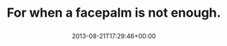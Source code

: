 ---
retweeted: false
source: <a href="https://chat.yakshed.org" rel="nofollow">chat.yakshed.org</a>
entities:
  user_mentions: []
  urls: []
  symbols: []
  media:
  - expanded_url: https://twitter.com/bascht/status/370236297224663040/photo/1
    indices:
    - '35'
    - '57'
    url: http://t.co/Y8qhPcK9yV
    media_url: http://pbs.twimg.com/media/BSNX80fIYAAtlRN.jpg
    id_str: '370236296767496192'
    id: '370236296767496192'
    media_url_https: https://pbs.twimg.com/media/BSNX80fIYAAtlRN.jpg
    sizes:
      medium:
        w: '1200'
        h: '900'
        resize: fit
      large:
        w: '1632'
        h: '1224'
        resize: fit
      small:
        w: '680'
        h: '510'
        resize: fit
      thumb:
        w: '150'
        h: '150'
        resize: crop
    type: photo
    display_url: pic.twitter.com/Y8qhPcK9yV
  hashtags: []
display_text_range:
- '0'
- '57'
favorite_count: '3'
id_str: '370236297224663040'
truncated: false
retweet_count: '2'
id: '370236297224663040'
possibly_sensitive: false
created_at: Wed Aug 21 17:29:46 +0000 2013
favorited: false
full_text: For when a facepalm is not enough.
lang: en
extended_entities:
  media:
  - expanded_url: https://twitter.com/bascht/status/370236297224663040/photo/1
    indices:
    - '35'
    - '57'
    url: http://t.co/Y8qhPcK9yV
    media_url: http://pbs.twimg.com/media/BSNX80fIYAAtlRN.jpg
    id_str: '370236296767496192'
    id: '370236296767496192'
    media_url_https: https://pbs.twimg.com/media/BSNX80fIYAAtlRN.jpg
    sizes:
      medium:
        w: '1200'
        h: '900'
        resize: fit
      large:
        w: '1632'
        h: '1224'
        resize: fit
      small:
        w: '680'
        h: '510'
        resize: fit
      thumb:
        w: '150'
        h: '150'
        resize: crop
    type: photo
    display_url: pic.twitter.com/Y8qhPcK9yV
tags:
- pesos/twitter
date: '2013-08-21T17:29:46+00:00'
src: https://twitter.com/bascht/status/370236297224663040
original_url: https://twitter.com/bascht/status/370236297224663040
type: twitter_tweet
media_url: https://img.bascht.com/twitter/pbs.twimg.com/media/BSNX80fIYAAtlRN.jpg
text: For when a facepalm is not enough.
title: 'For when a facepalm is not enough.

  '

---